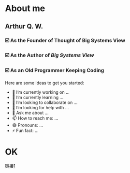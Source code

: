 # About me

## Arthur Q. W.
### ☑️ As the Founder of Thought of Big Systems View
### ☑️ As the Author of _Big Systems View_
### ☑️ As an Old Programmer Keeping Coding

Here are some ideas to get you started:

- 🔭 I’m currently working on ...
- 🌱 I’m currently learning ...
- 👯 I’m looking to collaborate on ...
- 🤔 I’m looking for help with ...
- 💬 Ask me about ...
- 📫 How to reach me: ...
- 😄 Pronouns: ...
- ⚡ Fun fact: ...

# OK






[链接1](https://github.com/arthurqwang/arthurqwang/blob/main/_/100.jpg)
<!---   注释   -->
<picture>
  <!--
  <source media="(prefers-color-scheme: dark)" srcset="https://user-images.bgithub.xyz/25423296/163456776-7f95b81a-f1ed-45f7-b7ab-8fa810d529fa.png">
  <source media="(prefers-color-scheme: light)" srcset="https://user-images.bgithub.xyz/25423296/163456779-a8556205-d0a5-45e2-ac17-42d089e3c3f8.png">
  
  <img alt="Shows an illustrated sun in light mode and a moon with stars in dark mode." src="http://www.holomind.com.cn/img/bsv_logo.png">
</picture>
-->
